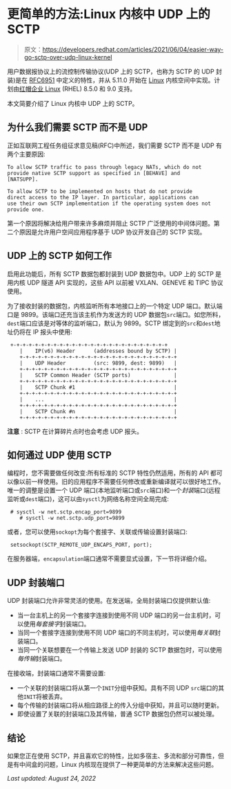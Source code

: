 # 更简单的方法:Linux 内核中 UDP 上的 SCTP

> 原文：<https://developers.redhat.com/articles/2021/06/04/easier-way-go-sctp-over-udp-linux-kernel>

用户数据报协议上的流控制传输协议(UDP 上的 SCTP，也称为 SCTP 的 UDP 封装)是在 [RFC6951](https://datatracker.ietf.org/doc/html/rfc6951) 中定义的特性，并从 5.11.0 开始在 [Linux](/topics/linux) 内核空间中实现。计划由[红帽企业 Linux](/products/rhel/overview) (RHEL) 8.5.0 和 9.0 支持。

本文简要介绍了 Linux 内核中 UDP 上的 SCTP。

## 为什么我们需要 SCTP 而不是 UDP

正如互联网工程任务组征求意见稿(RFC)中所述，我们需要 SCTP 而不是 UDP 有两个主要原因:

```
To allow SCTP traffic to pass through legacy NATs, which do not
provide native SCTP support as specified in [BEHAVE] and
[NATSUPP].

To allow SCTP to be implemented on hosts that do not provide
direct access to the IP layer. In particular, applications can
use their own SCTP implementation if the operating system does not
provide one.
```

第一个原因将解决给用户带来许多麻烦并阻止 SCTP 广泛使用的中间体问题。第二个原因是允许用户空间应用程序基于 UDP 协议开发自己的 SCTP 实现。

## UDP 上的 SCTP 如何工作

启用此功能后，所有 SCTP 数据包都封装到 UDP 数据包中。UDP 上的 SCTP 是用内核 UDP 隧道 API 实现的，这些 API 以前被 VXLAN、GENEVE 和 TIPC 协议使用。

为了接收封装的数据包，内核监听所有本地接口上的一个特定 UDP 端口。默认端口是 9899。该端口还充当该主机作为发送方的 UDP 数据包`src`端口。如您所料，`dest`端口应该是对等体的监听端口，默认为 9899。SCTP 绑定到的`src`和`dest`地址仍将在 IP 报头中使用:

```
 +-+-+-+-+-+-+-+-+-+-+-+-+-+-+-+-+-+-+-+-+-+-+-+-+-+
    |    IP(v6) Header      (addresses bound by SCTP) |
    +-+-+-+-+-+-+-+-+-+-+-+-+-+-+-+-+-+-+-+-+-+-+-+-+-+
    |    UDP Header         (src: 9899, dest: 9899)   |
    +-+-+-+-+-+-+-+-+-+-+-+-+-+-+-+-+-+-+-+-+-+-+-+-+-+
    |    SCTP Common Header (SCTP ports)              |
    +-+-+-+-+-+-+-+-+-+-+-+-+-+-+-+-+-+-+-+-+-+-+-+-+-+
    |    SCTP Chunk #1                                |
    +-+-+-+-+-+-+-+-+-+-+-+-+-+-+-+-+-+-+-+-+-+-+-+-+-+
    |    ...                                          |
    +-+-+-+-+-+-+-+-+-+-+-+-+-+-+-+-+-+-+-+-+-+-+-+-+-+
    |    SCTP Chunk #n                                |
    +-+-+-+-+-+-+-+-+-+-+-+-+-+-+-+-+-+-+-+-+-+-+-+-+-+ 
```

**注意** : SCTP 在计算碎片点时也会考虑 UDP 报头。

## 如何通过 UDP 使用 SCTP

编程时，您不需要做任何改变:所有标准的 SCTP 特性仍然适用，所有的 API 都可以像以前一样使用。旧的应用程序不需要任何修改或重新编译就可以很好地工作。唯一的调整是设置一个 UDP 端口(本地监听端口或`src`端口)和一个*封装*端口(远程监听或`dest`端口)，这可以由`sysctl`为网络名称空间全局完成:

```
 # sysctl -w net.sctp.encap_port=9899
    # sysctl -w net.sctp.udp_port=9899
```

或者，您可以使用`sockopt`为每个套接字、关联或传输设置封装端口:

```
 setsockopt(SCTP_REMOTE_UDP_ENCAPS_PORT, port);
```

在服务器端，`encapsulation`端口通常不需要显式设置，下一节将详细介绍。

## UDP 封装端口

UDP 封装端口允许非常灵活的使用。在发送端，全局封装端口仅提供默认值:

*   当一台主机上的另一个套接字连接到使用不同 UDP 端口的另一台主机时，可以使用*每套接字*封装端口。
*   当同一个套接字连接到使用不同 UDP 端口的不同主机时，可以使用*每关联*封装端口。
*   当同一个关联想要在一个传输上发送 UDP 封装的 SCTP 数据包时，可以使用*每传输*封装端口。

在接收端，封装端口通常不需要设置:

*   一个关联的封装端口将从第一个`INIT`分组中获知。具有不同 UDP `src`端口的其他`INIT`将被丢弃。
*   每个传输的封装端口将从相应路径上的传入分组中获知，并且可以随时更新。
*   即使设置了关联的封装端口及其传输，普通 SCTP 数据包仍然可以被处理。

## 结论

如果您正在使用 SCTP，并且喜欢它的特性，比如多宿主、多流和部分可靠性，但是有中间盒的问题，Linux 内核现在提供了一种更简单的方法来解决这些问题。

*Last updated: August 24, 2022*